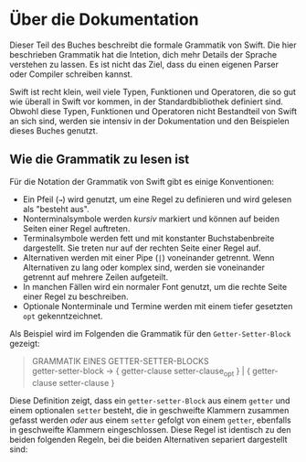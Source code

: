 # Über die Dokumentation

Dieser Teil des Buches beschreibt die formale Grammatik von Swift. Die hier beschrieben Grammatik hat die Intetion, dich mehr Details der Sprache verstehen zu lassen. Es ist nicht das Ziel, dass du einen eigenen Parser oder Compiler schreiben kannst.  

Swift ist recht klein, weil viele Typen, Funktionen und Operatoren, die so gut wie überall in Swift vor kommen, in der Standardbibliothek definiert sind. Obwohl diese Typen, Funktionen und Operatoren nicht Bestandteil von Swift an sich sind, werden sie intensiv in der Dokumentation und den Beispielen dieses Buches genutzt.  

## Wie die Grammatik zu lesen ist

Für die Notation der Grammatik von Swift gibt es einige Konventionen:
- Ein Pfeil (```→```) wird genutzt, um eine Regel zu definieren und wird gelesen als "besteht aus".
- Nonterminalsymbole werden *kursiv* markiert und können auf beiden Seiten einer Regel auftreten.
- Terminalsymbole werden fett und mit konstanter Buchstabenbreite dargestellt. Sie treten nur auf der rechten Seite einer Regel auf.
- Alternativen werden mit einer Pipe (```|```) voneinander getrennt. Wenn Alternativen zu lang oder komplex sind, werden sie voneinander getrennt auf mehrere Zeilen aufgeteilt.
- In manchen Fällen wird ein normaler Font genutzt, um die rechte Seite einer Regel zu beschreiben.
- Optionale Nonterminale und Termine werden mit einem tiefer gesetzten ```opt``` gekenntzeichnet.

Als Beispiel wird im Folgenden die Grammatik für den ```Getter-Setter-Block``` gezeigt:

> GRAMMATIK EINES GETTER-SETTER-BLOCKS  
> getter-setter-block → { getter-clause setter-clause<sub>opt</sub> } | { getter-clause setter-clause }

Diese Definition zeigt, dass ein ```getter-setter-Block``` aus einem ```getter``` und einem optionalen ```setter``` besteht, die in geschweifte Klammern zusammen gefasst werden *oder* aus einem ```setter``` gefolgt von einem ```getter```, ebenfalls in geschweifte Klammern eingeschlossen. Diese Regel ist identisch zu den beiden folgenden Regeln, bei die beiden Alternativen separiert dargestellt sind:  

